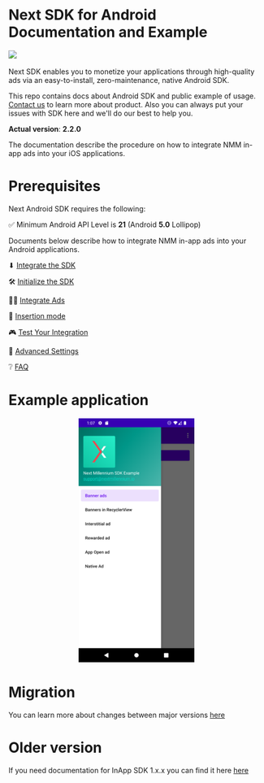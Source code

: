 # Next SDK for Android Documentation and Example

![](https://img.shields.io/maven-metadata/v?metadataUrl=https%3A%2F%2Fsdk.brainlyads.com%2F%2Fandroid%2Frepository%2Fio%2Fnextmillennium%2Fnextsdk%2Fmaven-metadata-local.xml)

Next SDK enables you to monetize your applications through high-quality ads via an easy-to-install,
zero-maintenance, native Android SDK.

This repo contains docs about Android SDK and public example of
usage. [Contact us](https://nextmillennium.io/contact) to learn more about product. Also you can
always put your issues with SDK here and we'll do our best to help you.

**Actual version**: **2.2.0**

The documentation describe the procedure on how to integrate NMM in-app ads into your iOS
applications.

# Prerequisites

Next Android SDK requires the following:

✅ Minimum Android API Level is **21** (Android **5.0** Lollipop)

Documents below describe how to integrate NMM in-app ads into your Android applications.

⬇ [Integrate the SDK](https://github.com/nextmillenniummedia/next-sdk-android-example/blob/main/docs/Integrate.md)

🛠 [Initialize the SDK](https://github.com/nextmillenniummedia/next-sdk-android-example/blob/main/docs/Initialize.md)

👨‍💻 [Integrate Ads](https://github.com/nextmillenniummedia/next-sdk-android-example/blob/main/docs/Manual.md)

📲 [Insertion mode](https://github.com/nextmillenniummedia/next-sdk-android-example/blob/main/docs/Insertion.md)

🎮 [Test Your Integration](https://github.com/nextmillenniummedia/next-sdk-android-example/blob/main/docs/TestIntegration.md)

📘 [Advanced Settings](https://github.com/nextmillenniummedia/next-sdk-android-example/blob/main/docs/AdvancedSettings.md)

❔ [FAQ](https://github.com/nextmillenniummedia/next-sdk-android-example/blob/main/docs/FAQ.md)

# Example application

<p align="center">
<img src="https://github.com/nextmillenniummedia/next-sdk-android-example/blob/main/docs/assets/main_screen.png" height="480">
</p>

# Migration

You can learn more about changes between major
versions [here](https://github.com/nextmillenniummedia/next-sdk-android-example/blob/main/docs/MigrationGuide.md)

# Older version

If you need documentation for InApp SDK 1.x.x you can find it
here [here](https://github.com/nextmillenniummedia/next-sdk-android-example/tree/1.x)

[comment]: <> (* 🚀 [Integrate Ad Formats Dynamically]&#40;https://github.com/nextmillenniummedia/next-sdk-android-example/blob/main/docs/Dynamic.md&#41;)
